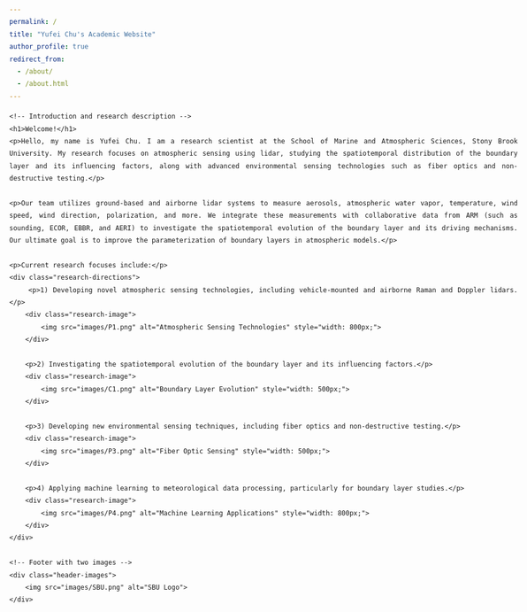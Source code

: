 ```yaml
---
permalink: /
title: "Yufei Chu's Academic Website"
author_profile: true
redirect_from: 
  - /about/
  - /about.html
---
```


<html lang="en">
<head>
    <meta charset="UTF-8"> <!-- 确保正确的字符编码 -->
    <meta name="viewport" content="width=device-width, initial-scale=1.0">
    <title>Yufei Chu's Academic Website</title>
    <style>
        body {
            font-family: 'Patrick Hand', cursive; /* Handwritten-style font */
            text-align: justify;
            padding: 20px;
            line-height: 1.6;
            max-width: 1000px;
            margin: auto;
        }
        .research-directions {
            margin-left: 20px;
            line-height: 1.8;
        }
        .research-directions p {
            text-indent: 20px; /* Indentation for each research direction */
        }
        .research-image {
            text-align: center;
            margin: 30px 0;
        }
        .header-images {
            text-align: center;
            margin-bottom: 20px;
        }
        .header-images img {
            width: 800px; /* Adjust size as needed */
            height: auto;
            margin-right: 15px; /* Space between the two images */
        }
        h1 {
            text-align: center;
            font-size: 2.5em;
        }
    </style>
    <link href="https://fonts.googleapis.com/css2?family=Patrick+Hand&display=swap" rel="stylesheet"> <!-- Import handwritten font -->
</head>
<body>

    <!-- Introduction and research description -->
    <h1>Welcome!</h1>
    <p>Hello, my name is Yufei Chu. I am a research scientist at the School of Marine and Atmospheric Sciences, Stony Brook University. My research focuses on atmospheric sensing using lidar, studying the spatiotemporal distribution of the boundary layer and its influencing factors, along with advanced environmental sensing technologies such as fiber optics and non-destructive testing.</p>

    <p>Our team utilizes ground-based and airborne lidar systems to measure aerosols, atmospheric water vapor, temperature, wind speed, wind direction, polarization, and more. We integrate these measurements with collaborative data from ARM (such as sounding, ECOR, EBBR, and AERI) to investigate the spatiotemporal evolution of the boundary layer and its driving mechanisms. Our ultimate goal is to improve the parameterization of boundary layers in atmospheric models.</p>

    <p>Current research focuses include:</p>
    <div class="research-directions">
        <p>1) Developing novel atmospheric sensing technologies, including vehicle-mounted and airborne Raman and Doppler lidars.</p>
        <div class="research-image">
            <img src="images/P1.png" alt="Atmospheric Sensing Technologies" style="width: 800px;">
        </div>
        
        <p>2) Investigating the spatiotemporal evolution of the boundary layer and its influencing factors.</p>
        <div class="research-image">
            <img src="images/C1.png" alt="Boundary Layer Evolution" style="width: 500px;">
        </div>

        <p>3) Developing new environmental sensing techniques, including fiber optics and non-destructive testing.</p>
        <div class="research-image">
            <img src="images/P3.png" alt="Fiber Optic Sensing" style="width: 500px;">
        </div>

        <p>4) Applying machine learning to meteorological data processing, particularly for boundary layer studies.</p>
        <div class="research-image">
            <img src="images/P4.png" alt="Machine Learning Applications" style="width: 800px;">
        </div>
    </div>

    <!-- Footer with two images -->
    <div class="header-images">
        <img src="images/SBU.png" alt="SBU Logo">
    </div>

</body>
</html>
